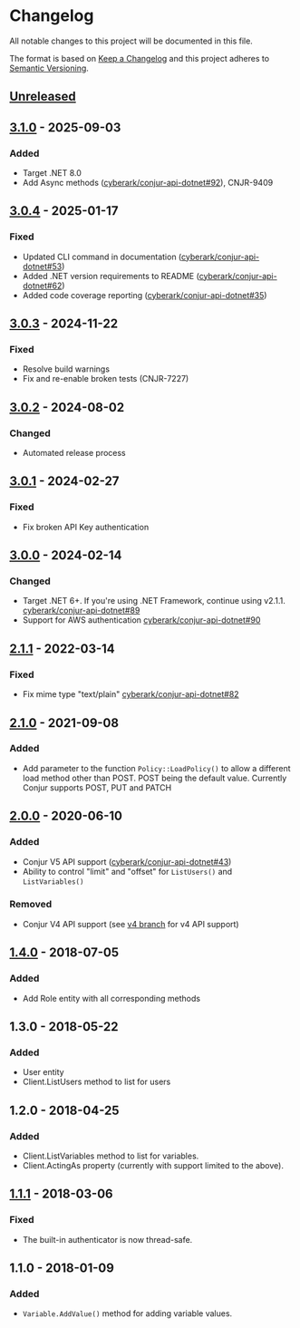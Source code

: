 # Changelog
All notable changes to this project will be documented in this file.

The format is based on [Keep a Changelog](http://keepachangelog.com/en/1.0.0/)
and this project adheres to [Semantic Versioning](http://semver.org/spec/v2.0.0.html).

## [Unreleased]

## [3.1.0] - 2025-09-03

### Added
- Target .NET 8.0
- Add Async methods
  ([cyberark/conjur-api-dotnet#92](https://github.com/cyberark/conjur-api-dotnet/issues/92)), CNJR-9409

## [3.0.4] - 2025-01-17

### Fixed
- Updated CLI command in documentation
  ([cyberark/conjur-api-dotnet#53](https://github.com/cyberark/conjur-api-dotnet/issues/53))
- Added .NET version requirements to README
  ([cyberark/conjur-api-dotnet#62](https://github.com/cyberark/conjur-api-dotnet/issues/62))
- Added code coverage reporting
  ([cyberark/conjur-api-dotnet#35](https://github.com/cyberark/conjur-api-dotnet/issues/35))

## [3.0.3] - 2024-11-22

### Fixed
- Resolve build warnings
- Fix and re-enable broken tests (CNJR-7227)

## [3.0.2] - 2024-08-02

### Changed
- Automated release process

## [3.0.1] - 2024-02-27
### Fixed
- Fix broken API Key authentication

## [3.0.0] - 2024-02-14
### Changed
- Target .NET 6+. If you're using .NET Framework, continue using v2.1.1.
  [cyberark/conjur-api-dotnet#89](https://github.com/cyberark/conjur-api-dotnet/pull/89)
- Support for AWS authentication
  [cyberark/conjur-api-dotnet#90](https://github.com/cyberark/conjur-api-dotnet/pull/90)

## [2.1.1] - 2022-03-14
### Fixed
- Fix mime type "text/plain"
  [cyberark/conjur-api-dotnet#82](https://github.com/cyberark/conjur-api-dotnet/pull/82)

## [2.1.0] - 2021-09-08
### Added
- Add parameter to the function `Policy::LoadPolicy()` to allow a different load method other than POST. POST being the default value. Currently Conjur supports POST, PUT and PATCH

## [2.0.0] - 2020-06-10
### Added
- Conjur V5 API support ([cyberark/conjur-api-dotnet#43](https://github.com/cyberark/conjur-api-dotnet/issues/43))
- Ability to control "limit" and "offset" for `ListUsers()` and `ListVariables()`

### Removed
- Conjur V4 API support (see [v4 branch](https://github.com/cyberark/conjur-api-dotnet/tree/v4)
  for v4 API support)

## [1.4.0] - 2018-07-05
### Added
- Add Role entity with all corresponding methods

## 1.3.0 - 2018-05-22
### Added
- User entity
- Client.ListUsers method to list for users

## 1.2.0 - 2018-04-25
### Added
- Client.ListVariables method to list for variables.
- Client.ActingAs property (currently with support limited to the above).

## [1.1.1] - 2018-03-06
### Fixed
- The built-in authenticator is now thread-safe.

## 1.1.0 - 2018-01-09
### Added
- `Variable.AddValue()` method for adding variable values.

[Unreleased]: https://github.com/cyberark/conjur-api-dotnet/compare/v3.1.0...HEAD
[3.1.0]: https://github.com/cyberark/conjur-api-dotnet/compare/v3.0.4...v3.1.0
[3.0.4]: https://github.com/cyberark/conjur-api-dotnet/compare/v3.0.3...v3.0.4
[3.0.3]: https://github.com/cyberark/conjur-api-dotnet/compare/v3.0.2...v3.0.3
[3.0.2]: https://github.com/cyberark/conjur-api-dotnet/compare/v3.0.1...v3.0.2
[3.0.1]: https://github.com/cyberark/conjur-api-dotnet/compare/v3.0.0...v3.0.1
[3.0.0]: https://github.com/cyberark/conjur-api-dotnet/compare/v2.1.1...v3.0.0
[2.1.1]: https://github.com/cyberark/conjur-api-dotnet/compare/v2.1.0...v2.1.1
[2.1.0]: https://github.com/cyberark/conjur-api-dotnet/compare/v2.0.0...v2.1.0
[2.0.0]: https://github.com/cyberark/conjur-api-dotnet/compare/v1.4.0...v2.0.0
[1.4.0]: https://github.com/cyberark/conjur-api-dotnet/compare/v1.3.0...v1.4.0
[1.1.1]: https://github.com/cyberark/conjur-api-dotnet/compare/v1.1.0...v1.1.1
[1.1.0]: https://github.com/cyberark/conjur-api-dotnet/releases/tag/v1.1.0
